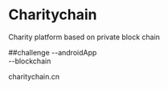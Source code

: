 # Charitychain
Charity platform based on private block chain

##challenge
--androidApp  
--blockchain  

charitychain.cn
